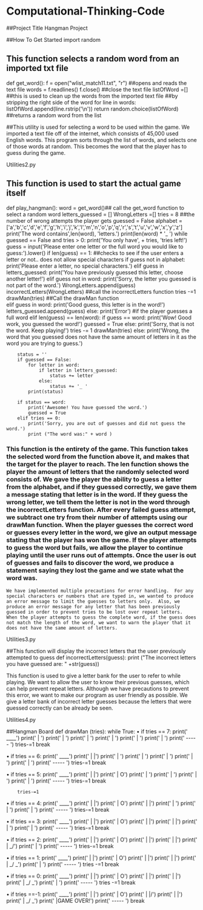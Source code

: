 # Computational-Thinking-Code

##Project Title
Hangman Project

##How To Get Started
import random

## This function selects a random word from an imported txt file
def get_word():
    f = open("wlist_match11.txt", "r") ##opens and reads the text file
    words = f.readlines()
    f.close() ##close the text file
    listOfWord =[]
    ##this is used to clean up the words from the imported text file
    ##by stripping the right side of the word
    for line in words:
        listOfWord.append(line.rstrip('\n'))
    return random.choice(listOfWord) ##returns a random word from the list

##This utility is used for selecting a word to be used within the game. We imported a text file off of the internet, which consists of 45,000 used English words.  This program sorts through the list of words, and selects one of those words at random.  This becomes the word that the player has to guess during the game.



 Utilities2.py

## This function is used to start the actual game itself
def play_hangman():
    word = get_word()## call the get_word function to select a random word
    letters_guessed = []
    WrongLetters =[]
    tries = 8 ##the number of wrong attempts the player gets
    guessed = False
    alphabet = ['a','b','c','d','e','f','g','h','i','j','k','l','m','n','o','p','q','r','s','t','u','v','w','x','y','z']
    print('The word contains',len(word), 'letters.')
    print(len(word) * '_ ')
    while guessed == False and tries > 0:
        print('You only have', + tries, 'tries left!')
        guess = input('Please enter one letter or the full word you would like to guess:').lower()
        if len(guess) == 1:
            ##checks to see if the user enters a letter or not.. does not allow special characters
            if guess not in alphabet:
                print('Please enter a letter, no special characters.')
            elif guess in letters_guessed:
                print('You have previously guessed this letter, choose another letter!')
            elif guess not in word:
                print('Sorry, the letter you guessed is not part of the word.')
                WrongLetters.append(guess)
                incorrectLetters(WrongLetters) ##call the incorrectLetters function
                tries -=1
                drawMan(tries) ##Call the drawMan function  
            elif guess in word:
                print('Good guess, this letter is in the word!')
                letters_guessed.append(guess)
            else:
                print('Error')
        #if the player guesses a full word
        elif len(guess) == len(word):
            if guess == word:
                print('Wow! Good work, you guessed the word!')
                guessed = True
            else:
                print('Sorry, that is not the word. Keep playing!')
                tries -= 1
                drawMan(tries)
        else:
            print('Wrong, the word that you guessed does not have the same amount of letters in it as the word you are trying to guess.')
            
        status = ''
        if guessed == False:
            for letter in word:
                if letter in letters_guessed:
                    status += letter
                else:
                    status += '_ '
            print(status)
        
        if status == word:
            print('Awesome! You have guessed the word.')
            guessed = True
        elif tries == 0:
            print('Sorry, you are out of guesses and did not guess the word.')
            print ("The word was:" + word )

###	This function is the entirety of the game.  This function takes the selected word from the function above it, and makes that the target for the player to reach.  The len function shows the player the amount of letters that the randomly selected word consists of.  We gave the player the ability to guess a letter from the alphabet, and if they guessed correctly, we gave them a message stating that letter is in the word.  If they guess the wrong letter, we tell them the letter is not in the word through the incorrectLetters function.  After every failed guess attempt, we subtract one try from their number of attempts using our drawMan function.  When the player guesses the correct word or guesses every letter in the word, we give an output message stating that the player has won the game.  If the player attempts to guess the word but fails, we allow the player to continue playing until the user runs out of attempts.  Once the user is out of guesses and fails to discover the word, we produce a statement saying they lost the game and we state what the word was.
	We have implemented multiple precautions for error handling.  For any special characters or numbers that are typed in, we wanted to produce an error message to limit the guesses to letters only.  Also, we produce an error message for any letter that has been previously guessed in order to prevent tries to be lost over repeat letters.  When the player attempts to guess the complete word, if the guess does not match the length of the word, we want to warn the player that it does not have the same amount of letters.  

Utilities3.py

##This function will display the incorrect letters that the user previously attempted to guess
def incorrectLetters(guess):
    print ("The incorrect letters you have guessed are: " +str(guess))

This function is used to give a letter bank for the user to refer to while playing.  We want to allow the user to know their previous guesses, which can help prevent repeat letters.  Although we have precautions to prevent this error, we want to make our program as user friendly as possible.  We give a letter bank of incorrect letter guesses because the letters that were guessed correctly can be already be seen.

Utilities4.py

##Hangman Board
def drawMan (tries):
    while True:
•	if tries == 7:
            print('    ____')
            print('   |     ')
            print('   |     ')
            print('   |     ')
            print('   |     ')
            print('   |     ')
            print('   |     ')
            print(' -----   ')
            tries-=1
            break
        
            
•	if tries == 6:
            print('    ____')
            print('   |   |')
            print('   |     ')
            print('   |     ')
            print('   |     ')
            print('   |     ')
            print('   |     ')
            print(' -----   ')
            tries-=1
            break   
        
        
•	if tries == 5:
            print('    ____')
            print('   |   |')
            print('   |   O')
            print('   |     ')
            print('   |     ')
            print('   |     ')
            print('   |     ')
            print(' -----   ')
            tries-=1
            break
        
        tries-=1
•	if tries == 4:
            print('    ____')
            print('   |   |')
            print('   |   O')
            print('   |   |')
            print('   |     ')
            print('   |     ')
            print('   |     ')
            print(' -----   ')
            tries-=1
            break
        
        
•	if tries == 3:
            print('    ____')
            print('   |   |')
            print('   |   O')
            print('   |   |')
            print('   |   |')
            print('   |     ')
            print('   |     ')
            print(' -----   ')
            tries-=1
            break
        
        
•	if tries == 2:
            print('    ____')
            print('   |   |')
            print('   |   O')
            print('   |   |')
            print('   |   |')
            print('   | _/')
            print('   |     ')
            print(' -----   ')
            tries-=1
            break
        
        
•	if tries == 1:
            print('    ____')
            print('   |   |')
            print('   |   O')
            print('   |   |')
            print('   |   |')
            print('   | _/ \_')
            print('   |     ')
            print(' -----   ')
            tries -=1
            break
        
        
•	if tries == 0:
            print('    ____')
            print('   |   |')
            print('   |   O')
            print('   |  \|')
            print('   |   |')
            print('   | _/ \_')
            print('   |     ')
            print(' -----   ')
            tries -=1
            break
        
        
•	if tries ==-1:
            print('    ____')
            print('   |   |')
            print('   |   O')
            print('   |  \|/')
            print('   |   |')
            print('   | _/ \_')
            print('   |GAME OVER!')
            print(' -----   ')
            break

